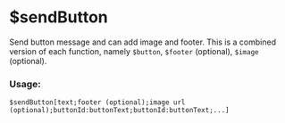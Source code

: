 # $sendButton

Send button message and can add image and footer. This is a combined version of each function, namely `$button`, `$footer` (optional), `$image` (optional).

### Usage:

```plain
$sendButton[text;footer (optional);image url (optional);buttonId:buttonText;buttonId:buttonText;...]
```
